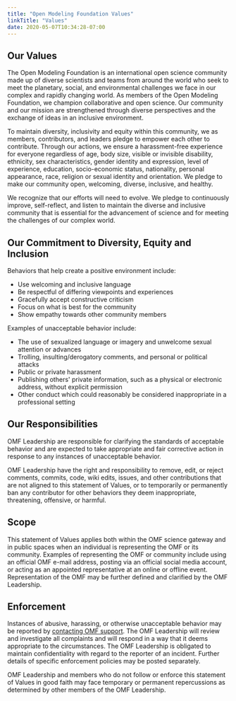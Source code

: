 ```yaml
---
title: "Open Modeling Foundation Values"
linkTitle: "Values"
date: 2020-05-07T10:34:28-07:00
---
```


## Our Values

The Open Modeling Foundation is an international open science community made up of diverse scientists and teams from around the world who seek to meet the planetary, social, and environmental challenges we face in our complex and rapidly changing world. As members of the Open Modeling Foundation, we champion collaborative and open science. Our community and our mission are strengthened through diverse perspectives and the exchange of ideas in an inclusive environment.

To maintain diversity, inclusivity and equity within this community, we as members, contributors, and leaders pledge to empower each other to contribute. Through our actions, we ensure a harassment-free experience for everyone regardless of age, body size, visible or invisible disability, ethnicity, sex characteristics, gender identity and expression, level of experience, education, socio-economic status, nationality, personal appearance, race, religion or sexual identity and orientation. We pledge to make our community open, welcoming, diverse, inclusive, and healthy.

We recognize that our efforts will need to evolve. We pledge to continuously improve, self-reflect, and listen to maintain the diverse and inclusive community that is essential for the advancement of science and for meeting the challenges of our complex world.

## Our Commitment to Diversity, Equity and Inclusion

Behaviors that help create a positive environment include:

- Use welcoming and inclusive language
- Be respectful of differing viewpoints and experiences
- Gracefully accept constructive criticism
- Focus on what is best for the community
- Show empathy towards other community members

Examples of unacceptable behavior include:

- The use of sexualized language or imagery and unwelcome sexual attention or advances
- Trolling, insulting/derogatory comments, and personal or political attacks
- Public or private harassment
- Publishing others' private information, such as a physical or electronic address, without explicit permission
- Other conduct which could reasonably be considered inappropriate in a professional setting

## Our Responsibilities

OMF Leadership are responsible for clarifying the standards of acceptable behavior and are expected to take appropriate and fair corrective action in response to any instances of unacceptable behavior.

OMF Leadership have the right and responsibility to remove, edit, or reject comments, commits, code, wiki edits, issues, and other contributions that are not aligned to this statement of Values, or to temporarily or permanently ban any contributor for other behaviors they deem inappropriate, threatening, offensive, or harmful.

## Scope

This statement of Values applies both within the OMF science gateway and in public spaces when an individual is representing the OMF or its community. Examples of representing the OMF or community include using an official OMF e-mail address, posting via an official social media account, or acting as an appointed representative at an online or offline event. Representation of the OMF may be further defined and clarified by the OMF Leadership.

## Enforcement

Instances of abusive, harassing, or otherwise unacceptable behavior may be reported by [contacting OMF support](mailto:support@openmodelingfoundation.org). The OMF Leadership will review and investigate all complaints and will respond in a way that it deems appropriate to the circumstances. The OMF Leadership is obligated to maintain confidentiality with regard to the reporter of an incident. Further details of specific enforcement policies may be posted separately.

OMF Leadership and members who do not follow or enforce this statement of Values in good faith may face temporary or permanent repercussions as determined by other members of the OMF Leadership.
